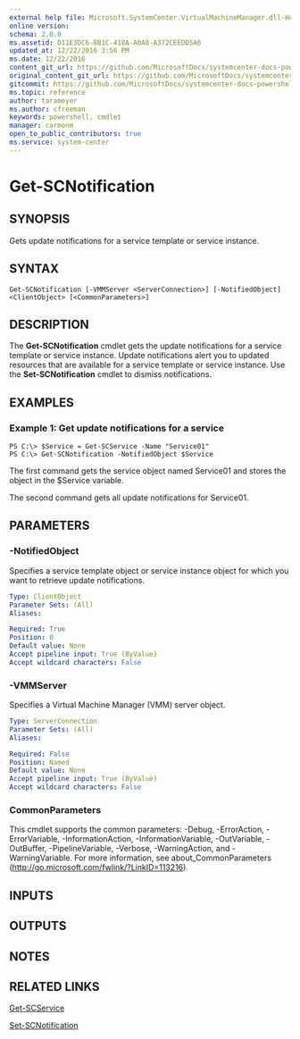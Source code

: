 ```yaml
---
external help file: Microsoft.SystemCenter.VirtualMachineManager.dll-Help.xml
online version: 
schema: 2.0.0
ms.assetid: D11E3DC6-8B1C-418A-A0A8-A372CEEDD5A6
updated_at: 12/22/2016 3:56 PM
ms.date: 12/22/2016
content_git_url: https://github.com/MicrosoftDocs/systemcenter-docs-powershell/blob/master/systemcenter-cmdlets/SystemCenter2016/VirtualMachineManager/vlatest/Get-SCNotification.md
original_content_git_url: https://github.com/MicrosoftDocs/systemcenter-docs-powershell/blob/master/systemcenter-cmdlets/SystemCenter2016/VirtualMachineManager/vlatest/Get-SCNotification.md
gitcommit: https://github.com/MicrosoftDocs/systemcenter-docs-powershell/blob/96e5647587661652225fbdd2c797cd4d59d542bc/systemcenter-cmdlets/SystemCenter2016/VirtualMachineManager/vlatest/Get-SCNotification.md
ms.topic: reference
author: tarameyer
ms.author: cfreeman
keywords: powershell, cmdlet
manager: carmonm
open_to_public_contributors: true
ms.service: system-center
---
```


# Get-SCNotification

## SYNOPSIS
Gets update notifications for a service template or service instance.

## SYNTAX

```
Get-SCNotification [-VMMServer <ServerConnection>] [-NotifiedObject] <ClientObject> [<CommonParameters>]
```

## DESCRIPTION
The **Get-SCNotification** cmdlet gets the update notifications for a service template or service instance.
Update notifications alert you to updated resources that are available for a service template or service instance.
Use the **Set-SCNotification** cmdlet to dismiss notifications.

## EXAMPLES

### Example 1: Get update notifications for a service
```
PS C:\> $Service = Get-SCService -Name "Service01"
PS C:\> Get-SCNotification -NotifiedObject $Service
```

The first command gets the service object named Service01 and stores the object in the $Service variable.

The second command gets all update notifications for Service01.

## PARAMETERS

### -NotifiedObject
Specifies a service template object or service instance object for which you want to retrieve update notifications.

```yaml
Type: ClientObject
Parameter Sets: (All)
Aliases: 

Required: True
Position: 0
Default value: None
Accept pipeline input: True (ByValue)
Accept wildcard characters: False
```

### -VMMServer
Specifies a Virtual Machine Manager (VMM) server object.

```yaml
Type: ServerConnection
Parameter Sets: (All)
Aliases: 

Required: False
Position: Named
Default value: None
Accept pipeline input: True (ByValue)
Accept wildcard characters: False
```

### CommonParameters
This cmdlet supports the common parameters: -Debug, -ErrorAction, -ErrorVariable, -InformationAction, -InformationVariable, -OutVariable, -OutBuffer, -PipelineVariable, -Verbose, -WarningAction, and -WarningVariable. For more information, see about_CommonParameters (http://go.microsoft.com/fwlink/?LinkID=113216).

## INPUTS

## OUTPUTS

## NOTES

## RELATED LINKS

[Get-SCService](xref:SystemCenter2016/VirtualMachineManager/vlatest/Get-SCService.md)

[Set-SCNotification](xref:SystemCenter2016/VirtualMachineManager/vlatest/Set-SCNotification.md)

